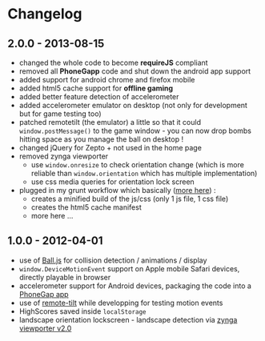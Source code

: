 # Changelog

## 2.0.0 - 2013-08-15

- changed the whole code to become __requireJS__ compliant
- removed all __PhoneGapp__ code and shut down the android app support
- added support for android chrome and firefox mobile
- added html5 cache support for __offline gaming__
- added better feature detection of accelerometer
- added accelerometer emulator on desktop (not only for development but for game testing too)
- patched remotetilt (the emulator) a little so that it could `window.postMessage()` to the game window - you can now drop bombs hitting space as you manage the ball on desktop !
- changed jQuery for Zepto + not used in the home page
- removed zynga viewporter
  - use `window.onresize` to check orientation change (which is more reliable than `window.orientation` which has multiple implementation)
  - use css media queries for orientation lock screen
- plugged in my grunt workflow which basically ([more here](https://github.com/topheman/bombs/blob/master/GRUNTWORKFLOW.md)) :
  - creates a minified build of the js/css (only 1 js file, 1 css file)
  - creates the html5 cache manifest
  - more here ...


## 1.0.0 - 2012-04-01

- use of [Ball.js](https://github.com/topheman/Ball.js) for collision detection / animations / display
- `window.DeviceMotionEvent` support on Apple mobile Safari devices, directly playable in browser
- accelerometer support for Android devices, packaging the code into a [PhoneGap app](https://play.google.com/store/apps/details?id=com.phonegap.tophemanBombs&feature=search_result)
- use of [remote-tilt](http://remote-tilt.com/) while developping for testing motion events
- HighScores saved inside `localStorage`
- landscape orientation lockscreen - landscape detection via [zynga viewporter v2.0](https://github.com/zynga/viewporter/tree/v2.0)
